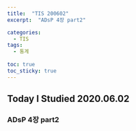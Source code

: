 ```yaml
---
title:  "TIS 200602"
excerpt:  "ADsP 4장 part2"

categories:
  - TIS
tags:
  - 통계
  
toc: true
toc_sticky: true
---
```


## Today I Studied 2020.06.02

### ADsP 4장 part2


